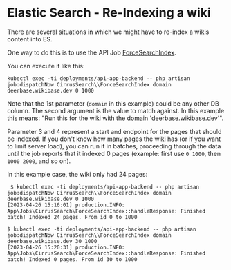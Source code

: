 # Elastic Search - Re-Indexing a wiki

There are several situations in which we might have to re-index a wikis content into ES.

One way to do this is to use the API Job [ForceSearchIndex](/app/Jobs/CirrusSearch/ForceSearchIndex.php).

You can execute it like this:
```
kubectl exec -ti deployments/api-app-backend -- php artisan job:dispatchNow CirrusSearch\\ForceSearchIndex domain deerbase.wikibase.dev 0 1000
```

Note that the 1st parameter (`domain` in this example) could be any other DB column. The second argument is the value to match against. In this example this means: "Run this for the wiki with the domain 'deerbase.wikibase.dev'".

Parameter 3 and 4 represent a start and endpoint for the pages that should be indexed. If you don't know how many pages the wiki has (or if you want to limit server load), you can run it in batches, proceeding through the data until the job reports that it indexed 0 pages (example: first use `0 1000`, then `1000 2000`, and so on).

In this example case, the wiki only had 24 pages:
```
 $ kubectl exec -ti deployments/api-app-backend -- php artisan job:dispatchNow CirrusSearch\\ForceSearchIndex domain deerbase.wikibase.dev 0 1000
[2023-04-26 15:16:01] production.INFO: App\Jobs\CirrusSearch\ForceSearchIndex::handleResponse: Finished batch! Indexed 24 pages. From id 0 to 1000  

$ kubectl exec -ti deployments/api-app-backend -- php artisan job:dispatchNow CirrusSearch\\ForceSearchIndex domain deerbase.wikibase.dev 30 1000
[2023-04-26 15:20:31] production.INFO: App\Jobs\CirrusSearch\ForceSearchIndex::handleResponse: Finished batch! Indexed 0 pages. From id 30 to 1000  
```